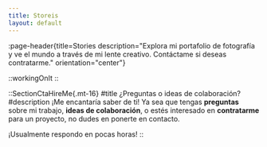 ```yaml
---
title: Storeis
layout: default
---
```


:page-header{title=Stories description="Explora mi portafolio de fotografía y ve el mundo a través de mi lente creativo. Contáctame si deseas contratarme." orientation="center"}

::workingOnIt
::

::SectionCtaHireMe{.mt-16}
#title
¿Preguntas o ideas de colaboración?
#description
¡Me encantaría saber de ti! Ya sea que tengas **preguntas** sobre mi trabajo, **ideas de colaboración**, o estés interesado en **contratarme** para un proyecto, no dudes en ponerte en contacto.

¡Usualmente respondo en pocas horas!
::
